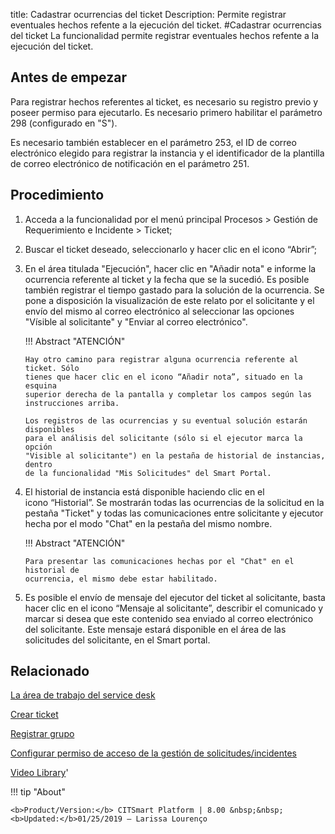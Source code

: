 title:  Cadastrar ocurrencias del ticket 
Description: Permite registrar eventuales hechos refente a la ejecución del ticket.
#Cadastrar ocurrencias del ticket
La funcionalidad permite registrar eventuales hechos refente a la ejecución del ticket.

Antes de empezar
----------------

Para registrar hechos referentes al ticket, es necesario su registro previo y
poseer permiso para ejecutarlo. Es necesario primero habilitar el parámetro 298
(configurado en "S").

Es necesario también establecer en el parámetro 253, el ID de correo electrónico
elegido para registrar la instancia y el identificador de la plantilla de correo
electrónico de notificación en el parámetro 251.

Procedimiento
-------------

1.  Acceda a la funcionalidad por el menú principal Procesos \> Gestión de
    Requerimiento e Incidente \> Ticket;

2.  Buscar el ticket deseado, seleccionarlo y hacer clic en el icono “Abrir”;

3.  En el área titulada "Ejecución", hacer clic en "Añadir nota" e informe la
    ocurrencia referente al ticket y la fecha que se la sucedió. Es posible
    también registrar el tiempo gastado para la solución de la ocurrencia. Se
    pone a disposición la visualización de este relato por el solicitante y el
    envío del mismo al correo electrónico al seleccionar las opciones "Vísible
    al solicitante" y "Enviar al correo electrónico".

    !!! Abstract "ATENCIÓN"

        Hay otro camino para registrar alguna ocurrencia referente al ticket. Sólo
        tienes que hacer clic en el icono “Añadir nota”, situado en la esquina
        superior derecha de la pantalla y completar los campos según las
        instrucciones arriba.

        Los registros de las ocurrencias y su eventual solución estarán disponibles
        para el análisis del solicitante (sólo si el ejecutor marca la opción
        "Visible al solicitante") en la pestaña de historial de instancias, dentro
        de la funcionalidad "Mis Solicitudes" del Smart Portal.

4.  El historial de instancia está disponible haciendo clic en el
    icono “Historial”. Se mostrarán todas las ocurrencias de la solicitud en la
    pestaña "Ticket" y todas las comunicaciones entre solicitante y ejecutor
    hecha por el modo "Chat" en la pestaña del mismo nombre.

    !!! Abstract "ATENCIÓN"

        Para presentar las comunicaciones hechas por el "Chat" en el historial de
        ocurrencia, el mismo debe estar habilitado.

5.  Es posible el envío de mensaje del ejecutor del ticket al solicitante, basta
    hacer clic en el icono “Mensaje al solicitante”, describir el comunicado y
    marcar si desea que este contenido sea enviado al correo electrónico del
    solicitante. Este mensaje estará disponible en el área de las solicitudes
    del solicitante, en el Smart portal.


Relacionado
-----------

[La área de trabajo del service desk](/es-es/citsmart-platform-8/processes/tickets/use/desktop-of-service-desk.html)

[Crear ticket](/es-es/citsmart-platform-8/processes/tickets/use/create-ticket.html)

[Registrar grupo](/es-es/citsmart-platform-8/initial-settings/access-settings/user/register-groups.html)

[Configurar permiso de acceso de la gestión de solicitudes/incidentes](/es-es/citsmart-platform-8/processes/tickets/configuration/configure-access-permission-ticket.html)

<i class='fa fa-youtube-play  fa-2x' style='color:#97ce17;vertical-align: middle;'> </i> [Video Library](https://www.youtube.com/playlist?list=PLB5qK2uzf2ROfIFL9F-3s-gomHNzudBEy)'

!!! tip "About"

    <b>Product/Version:</b> CITSmart Platform | 8.00 &nbsp;&nbsp;
    <b>Updated:</b>01/25/2019 – Larissa Lourenço

